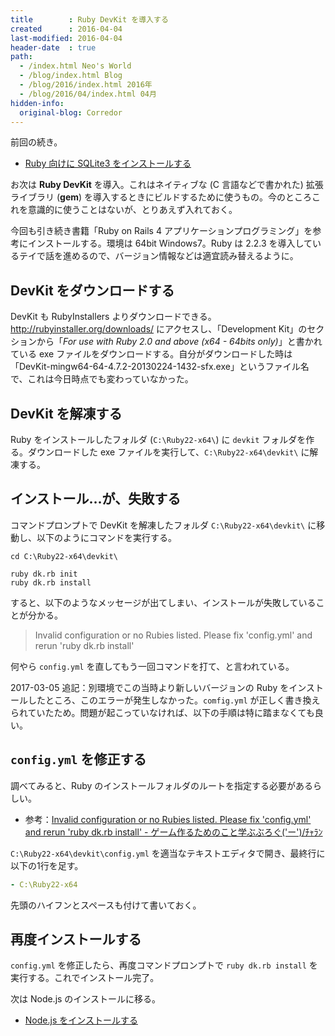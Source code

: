 ```yaml
---
title        : Ruby DevKit を導入する
created      : 2016-04-04
last-modified: 2016-04-04
header-date  : true
path:
  - /index.html Neo's World
  - /blog/index.html Blog
  - /blog/2016/index.html 2016年
  - /blog/2016/04/index.html 04月
hidden-info:
  original-blog: Corredor
---
```


前回の続き。

- [Ruby 向けに SQLite3 をインストールする](03-01.html)

お次は **Ruby DevKit** を導入。これはネイティブな (C 言語などで書かれた) 拡張ライブラリ (**gem**) を導入するときにビルドするために使うもの。今のところこれを意識的に使うことはないが、とりあえず入れておく。

今回も引き続き書籍「Ruby on Rails 4 アプリケーションプログラミング」を参考にインストールする。環境は 64bit Windows7。Ruby は 2.2.3 を導入しているテイで話を進めるので、バージョン情報などは適宜読み替えるように。

## DevKit をダウンロードする

DevKit も RubyInstallers よりダウンロードできる。<http://rubyinstaller.org/downloads/> にアクセスし、「Development Kit」のセクションから「*For use with Ruby 2.0 and above (x64 - 64bits only)*」と書かれている exe ファイルをダウンロードする。自分がダウンロードした時は「DevKit-mingw64-64-4.7.2-20130224-1432-sfx.exe」というファイル名で、これは今日時点でも変わっていなかった。

## DevKit を解凍する

Ruby をインストールしたフォルダ (`C:\Ruby22-x64\`) に `devkit` フォルダを作る。ダウンロードした exe ファイルを実行して、`C:\Ruby22-x64\devkit\` に解凍する。

## インストール…が、失敗する

コマンドプロンプトで DevKit を解凍したフォルダ `C:\Ruby22-x64\devkit\` に移動し、以下のようにコマンドを実行する。

```batch
cd C:\Ruby22-x64\devkit\

ruby dk.rb init
ruby dk.rb install
```

すると、以下のようなメッセージが出てしまい、インストールが失敗していることが分かる。

> Invalid configuration or no Rubies listed. Please fix 'config.yml' and rerun 'ruby dk.rb install'

何やら `config.yml` を直してもう一回コマンドを打て、と言われている。

2017-03-05 追記：別環境でこの当時より新しいバージョンの Ruby をインストールしたところ、このエラーが発生しなかった。`comfig.yml` が正しく書き換えられていたため。問題が起こっていなければ、以下の手順は特に踏まなくても良い。

## `config.yml` を修正する

調べてみると、Ruby のインストールフォルダのルートを指定する必要があるらしい。

- 参考：[Invalid configuration or no Rubies listed. Please fix 'config.yml' and rerun 'ruby dk.rb install' - ゲーム作るためのこと学ぶぶろぐ('ー')/ﾁｬﾗﾝ](http://snoopopo.hatenablog.com/entry/2015/06/09/161603)

`C:\Ruby22-x64\devkit\config.yml` を適当なテキストエディタで開き、最終行に以下の1行を足す。

```yaml
- C:\Ruby22-x64
```

先頭のハイフンとスペースも付けて書いておく。

## 再度インストールする

`config.yml` を修正したら、再度コマンドプロンプトで `ruby dk.rb install` を実行する。これでインストール完了。

次は Node.js のインストールに移る。

- [Node.js をインストールする](05-01.html)
